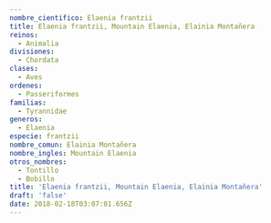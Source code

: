 ```yaml
---
nombre_cientifico: Elaenia frantzii
title: Elaenia frantzii, Mountain Elaenia, Elainia Montañera
reinos:
  - Animalia
divisiones:
  - Chordata
clases:
  - Aves
ordenes:
  - Passeriformes
familias:
  - Tyrannidae
generos:
  - Elaenia
especie: frantzii
nombre_comun: Elainia Montañera
nombre_ingles: Mountain Elaenia
otros_nombres:
  - Tontillo
  - Bobillo
title: 'Elaenia frantzii, Mountain Elaenia, Elainia Montañera'
draft: 'false'
date: 2018-02-18T03:07:01.656Z
---
```


